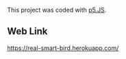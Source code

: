 This project was coded with [p5.JS](https://p5js.org/).

## Web Link     
https://real-smart-bird.herokuapp.com/   
